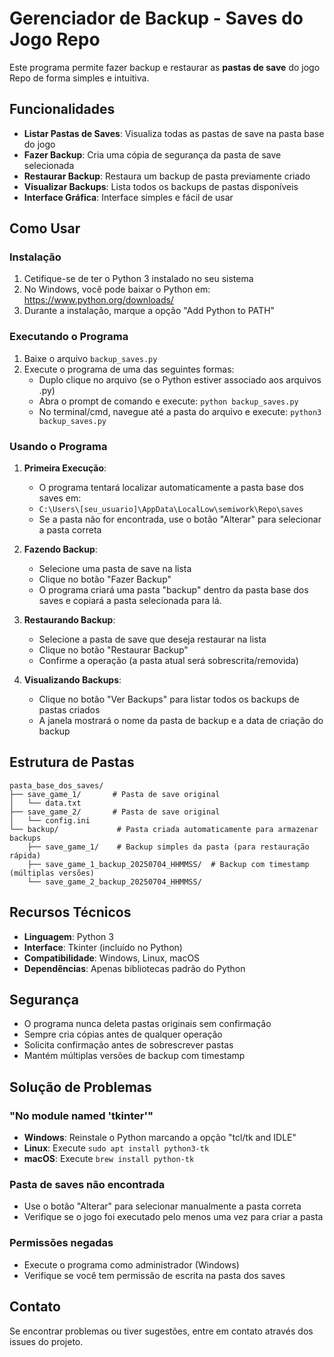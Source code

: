 # Gerenciador de Backup - Saves do Jogo Repo

Este programa permite fazer backup e restaurar as **pastas de save** do jogo Repo de forma simples e intuitiva.

## Funcionalidades

- **Listar Pastas de Saves**: Visualiza todas as pastas de save na pasta base do jogo
- **Fazer Backup**: Cria uma cópia de segurança da pasta de save selecionada
- **Restaurar Backup**: Restaura um backup de pasta previamente criado
- **Visualizar Backups**: Lista todos os backups de pastas disponíveis
- **Interface Gráfica**: Interface simples e fácil de usar

## Como Usar

### Instalação

1. Cetifique-se de ter o Python 3 instalado no seu sistema
2. No Windows, você pode baixar o Python em: https://www.python.org/downloads/
3. Durante a instalação, marque a opção "Add Python to PATH"

### Executando o Programa

1. Baixe o arquivo `backup_saves.py`
2. Execute o programa de uma das seguintes formas:
   - Duplo clique no arquivo (se o Python estiver associado aos arquivos .py)
   - Abra o prompt de comando e execute: `python backup_saves.py`
   - No terminal/cmd, navegue até a pasta do arquivo e execute: `python3 backup_saves.py`

### Usando o Programa

1. **Primeira Execução**:
   - O programa tentará localizar automaticamente a pasta base dos saves em:
   - `C:\Users\[seu_usuario]\AppData\LocalLow\semiwork\Repo\saves`
   - Se a pasta não for encontrada, use o botão "Alterar" para selecionar a pasta correta

2. **Fazendo Backup**:
   - Selecione uma pasta de save na lista
   - Clique no botão "Fazer Backup"
   - O programa criará uma pasta "backup" dentro da pasta base dos saves e copiará a pasta selecionada para lá.

3. **Restaurando Backup**:
   - Selecione a pasta de save que deseja restaurar na lista
   - Clique no botão "Restaurar Backup"
   - Confirme a operação (a pasta atual será sobrescrita/removida)

4. **Visualizando Backups**:
   - Clique no botão "Ver Backups" para listar todos os backups de pastas criados
   - A janela mostrará o nome da pasta de backup e a data de criação do backup

## Estrutura de Pastas

```
pasta_base_dos_saves/
├── save_game_1/       # Pasta de save original
│   └── data.txt
├── save_game_2/       # Pasta de save original
│   └── config.ini
└── backup/             # Pasta criada automaticamente para armazenar backups
    ├── save_game_1/    # Backup simples da pasta (para restauração rápida)
    ├── save_game_1_backup_20250704_HHMMSS/  # Backup com timestamp (múltiplas versões)
    └── save_game_2_backup_20250704_HHMMSS/
```

## Recursos Técnicos

- **Linguagem**: Python 3
- **Interface**: Tkinter (incluído no Python)
- **Compatibilidade**: Windows, Linux, macOS
- **Dependências**: Apenas bibliotecas padrão do Python

## Segurança

- O programa nunca deleta pastas originais sem confirmação
- Sempre cria cópias antes de qualquer operação
- Solicita confirmação antes de sobrescrever pastas
- Mantém múltiplas versões de backup com timestamp

## Solução de Problemas

### "No module named \'tkinter\'"
- **Windows**: Reinstale o Python marcando a opção "tcl/tk and IDLE"
- **Linux**: Execute `sudo apt install python3-tk`
- **macOS**: Execute `brew install python-tk`

### Pasta de saves não encontrada
- Use o botão "Alterar" para selecionar manualmente a pasta correta
- Verifique se o jogo foi executado pelo menos uma vez para criar a pasta

### Permissões negadas
- Execute o programa como administrador (Windows)
- Verifique se você tem permissão de escrita na pasta dos saves

## Contato

Se encontrar problemas ou tiver sugestões, entre em contato através dos issues do projeto.

